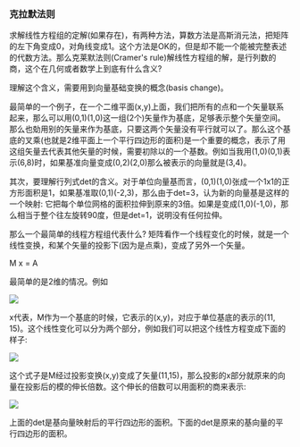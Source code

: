 ### 克拉默法则

求解线性方程组的定解(如果存在)，有两种方法，算数方法是高斯消元法，把矩阵的左下角变成0，对角线变成1。这个方法是OK的，但是却不能一个能被完整表述的代数方法。那么克莱默法则(Cramer's rule)解线性方程组的解，是行列数的商，这个在几何或者数学上到底有什么含义?

理解这个含义，需要用到向量基础变换的概念(basis change)。

最简单的一个例子，在一个二维平面(x,y)上面，我们把所有的点和一个矢量联系起来，那么可以用(0,1)(1,0)这一组(2个)矢量作为基底，足够表示整个矢量空间。那么也勀用别的矢量来作为基底，只要这两个矢量没有平行就可以了。那么这个基底的叉乘(也就是2维平面上一个平行四边形的面积)是一个重要的概念，表示了用这组矢量去代表其他矢量的时候，需要初除以的一个基数。例如当我用(1,0)(0,1)表示(6,8)时，如果基准向量变成(0,2)(2,0)那么被表示的向量就是(3,4)。

其次，要理解行列式det的含义。对于单位向量基而言，(0,1)(1,0)张成一个1x1的正方形面积是1，如果基准取(0,1)(-2,3)，那么由于det=3，认为新的向量基是这样的一个映射: 它把每个单位网格的面积拉伸到原来的3倍。如果是变成(1,0)(-1,0)，那么相当于整个往左旋转90度，但是det=1，说明没有任何拉伸。

那么一个最简单的线程方程组代表什么? 矩阵看作一个线程变化的时候，就是一个线性变换，和某个矢量的投影下(因为是点乘)，变成了另外一个矢量。

M x = A

最简单的是2维的情况。例如

<img src="https://latex.codecogs.com/gif.latex?%5Cbg_white%20%5Cbegin%7Bbmatrix%7D%202%20%26%205%5C%5C%204%20%26%203%20%5Cend%7Bbmatrix%7D%20%5Cbegin%7Bbmatrix%7D%20x%20%5C%5C%20y%20%5Cend%7Bbmatrix%7D%20%3D%20%5Cbegin%7Bbmatrix%7D%2011%5C%5C%2015%20%5Cend%7Bbmatrix%7D">

x代表，M作为一个基底的时候，它表示的(x,y)，对应于单位基底的表示的(11, 15)。这个线性变化可以分为两个部分，例如我们可以把这个线性方程变成下面的样子:

<img src="https://latex.codecogs.com/gif.latex?%5Cbg_white%20%5Cbegin%7Bbmatrix%7D%202%20%26%205%5C%5C%204%20%26%203%20%5Cend%7Bbmatrix%7D%20%5Cbegin%7Bbmatrix%7D%20x%20%26%200%5C%5C%20y%20%26%200%20%5Cend%7Bbmatrix%7D%20%3D%20%5Cbegin%7Bbmatrix%7D%2011%20%26%200%5C%5C%2015%20%26%200%20%5Cend%7Bbmatrix%7D">

这个式子是M经过投影变换(x,y)变成了矢量(11,15)，那么投影的x部分就原来的向量在投影后的模的伸长倍数。这个伸长的倍数可以用面积的商来表示:

<img src="https://latex.codecogs.com/gif.latex?%5Cbg_white%20x%3D%5Cfrac%20%7Bdet%20%5Cbegin%7Bbmatrix%7D%2011%20%26%205%5C%5C%2015%20%26%203%20%5Cend%7Bbmatrix%7D%7D%20%7Bdet%20%7B%20%5Cbegin%7Bbmatrix%7D%202%20%26%205%20%5C%5C%204%20%26%203%20%5Cend%7Bbmatrix%7D%7D%20%7D">

上面的det是基向量映射后的平行四边形的面积。下面的det是原来的基向量的平行四边形的面积。